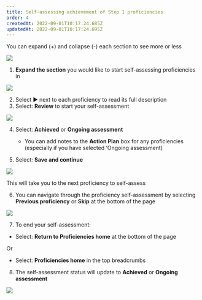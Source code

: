 ```yaml
---
title: Self-assessing achievement of Step 1 proficiencies​
order: 4
createdAt: 2022-09-01T10:17:24.685Z
updatedAt: 2022-09-01T10:17:24.695Z
---
```

You can expand (+) and collapse (-) each section to see more or less ​

![](/img/le-5-assessing-5.jpg)

1. **Expand the section** you would like to start self-assessing​ proficiencies in

![](/img/le-5-assessing-6.jpg)

2. Select ▶︎ next to each proficiency to read its full description​
3. Select: **Review** to start your self-assessment​

![](/img/le-5-assessing-7.jpg)

4. Select: **Achieved** or **Ongoing assessment**​

   * You can add notes to the **Action Plan** box for any proficiencies (especially if you have selected ‘Ongoing assessment)​
5. Select: **Save and continue**

![](/img/le-5-assessing-8.jpg)

This will take you to the next proficiency to self-assess​

6. You can navigate through the proficiency self-assessment by selecting **Previous proficiency** or **Skip** at the bottom of the page​

![](/img/le-5-assessing-9.jpg)

7. To end your self-assessment:​

* Select: **Return to Proficiencies home** at the bottom of the page ​

Or ​

* Select: **Proficiencies home** in the top breadcrumbs​

8. ​The self-assessment status will update to **Achieved** or **Ongoing assessment**​

![](/img/le-5-assessing-10.jpg)